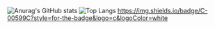 ![Anurag's GitHub stats](https://github-readme-stats.vercel.app/api?username=Antonyjin&show_icons=true&theme=radical) ![Top Langs](https://github-readme-stats.vercel.app/api/top-langs/?username=Antonyjin&langs_count=8&theme=radical)
https://img.shields.io/badge/C-00599C?style=for-the-badge&logo=c&logoColor=white
